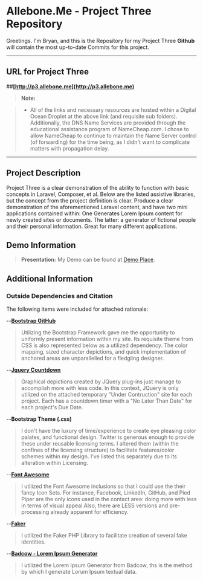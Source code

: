 Allebone.Me - Project Three Repository
===================


Greetings.  I'm Bryan, and this is the Repository for my Project Three   **Github** will contain the most up-to-date Commits for this project.  


----------


URL for Project Three
-------------

##**[http://p3.allebone.me](http://p3.allebone.me)**


> **Note:**

> - All of the links and necessary resources are hosted within a Digital Ocean Droplet at the above link (and requisite sub folders). Additionally, the DNS Name Services are provided through the educational assistance program of NameCheap.com. I chose to allow NameCheap to continue to maintain the Name Server control (of forwarding) for the time being, as I didn't want to complicate matters with propagation delay. 

----------

Project Description
-------------------

Project Three is a clear demonstration of the ability to function with basic concepts in Laravel, Composer, et al. Below are the listed assistive libraries, but the concept from the project definition is clear.  Produce a clear demonstration of the aforementioned Laravel content, and have two mini applications contained within: One Generates Lorem Ipsum content for newly created sites or documents. The latter: a generator of fictional people and their personal information.  Great for many different applications. 

Demo Information
--------------------

> **Presentation:** My Demo can be found at [Demo Place](http://p1.allebone.com).

Additional Information
--------------------

### Outside Dependencies and Citation

The following items were included for attached rationale:

	
 --**[Bootstrap GitHub](https://github.com/twbs/bootstrap)**
	
>	Utilizing the Bootstrap Framework gave me the opportunity to uniformly present information within my site. Its requisite theme from CSS is also represented below as a utilized dependency. The color mapping, sized character depictions, and quick implementation of anchored areas are unparallelled for a fledgling designer. 
	
 --**[Jquery Countdown](http://hilios.github.io/jQuery.countdown/)**
	
>	Graphical depictions created by JQuery plug-ins just manage to accomplish more with less code.  In this context, JQuery is only utilized on the attached temporary "Under Contruction" site for each project.  Each has a countdown timer with a "No Later Than Date" for each project's Due Date. 

 --**Bootstrap Theme (.css)**
 
>	I don't have the luxury of time/experience to create eye pleasing color palates, and functional design.  Twitter is generous enough to provide these under reusable  licensing terms. I altered them (within the confines of the licensing structure) to facilitate features/color schemes within my design.  I've listed this separately due to its alteration within Licensing. 

--**[Font Awesome](http://fortawesome.github.io/Font-Awesome/)**

>	I utilized the Font Awesome inclusions so that I could use the their fancy Icon Sets. For instance, Facebook, LinkedIn, GitHub, and Pied Piper are the only icons used in the contact area: doing more with less in terms of visual appeal.Also, there are LESS versions and pre-processing already apparent for efficiency.

--**[Faker](https://github.com/fzaninotto/Faker)**

>	I utilized the Faker PHP Library to facilitate creation of several fake identities. 

--**[Badcow - Lorem Ipsum Generator](https://packagist.org/packages/badcow/lorem-ipsum)**

>	I utilized the Lorem Ipsum Generator from Badcow, ths is the method by which I generate Lorum Ipsum textual data. 
